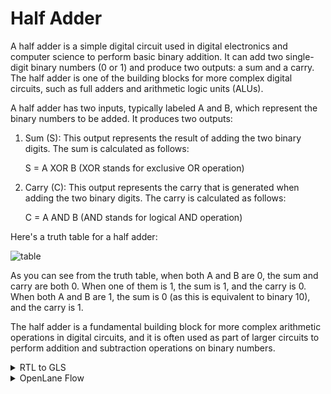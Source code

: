 # Half Adder
A half adder is a simple digital circuit used in digital electronics and computer science to perform basic binary addition. It can add two single-digit binary numbers (0 or 1) and produce two outputs: a sum and a carry. The half adder is one of the building blocks for more complex digital circuits, such as full adders and arithmetic logic units (ALUs).

A half adder has two inputs, typically labeled A and B, which represent the binary numbers to be added. It produces two outputs:

1) Sum (S): This output represents the result of adding the two binary digits. The sum is calculated as follows:

    S = A XOR B (XOR stands for exclusive OR operation)

2) Carry (C): This output represents the carry that is generated when adding the two binary digits. The carry is calculated as follows:

    C = A AND B (AND stands for logical AND operation)


Here's a truth table for a half adder:

![table](https://github.com/ramdev604/hf/assets/43489027/00c81a55-07e1-4ab2-859d-d7c19796cd0b)

As you can see from the truth table, when both A and B are 0, the sum and carry are both 0. When one of them is 1, the sum is 1, and the carry is 0. When both A and B are 1, the sum is 0 (as this is equivalent to binary 10), and the carry is 1.

The half adder is a fundamental building block for more complex arithmetic operations in digital circuits, and it is often used as part of larger circuits to perform addition and subtraction operations on binary numbers.

<details>
<summary>RTL to GLS</summary>
<br>

## RTL Simulation

![2N](https://github.com/ramdev604/hf/assets/43489027/a10fcc38-6f50-4c48-9a3a-de56c6a331f8)


![N1](https://github.com/ramdev604/hf/assets/43489027/47ca6713-ea06-493a-b5f3-665a58664ed1)

## RTL Synthesis
![N3](https://github.com/ramdev604/hf/assets/43489027/c7ae2d19-fe8f-4dfa-bb1f-e20258619791)

## Gate-Level Simulation
![N4](https://github.com/ramdev604/hf/assets/43489027/3f1d309e-e50f-4f3a-8e18-6f60c0be1479)

</details>

<details>
<summary>OpenLane Flow</summary>
<br>

## Synthesis
- Type
```
run_synthesis
```
![1](https://github.com/ramdev604/hf/assets/43489027/f961af4d-abaa-4370-97e1-8ce77dcb2c89)


**Physical Cells**

![2](https://github.com/ramdev604/hf/assets/43489027/e33b97f4-0660-4acc-afeb-0eb3066927ed)


### Floorplan
- Now to run the floorplan we type
```
run_floorplan
```

- To view the design we type
```
magic -T /home/ramdev/OpenLane/sky130A/sky130A/libs.tech/magic/sky130A.tech lef read ../../tmp/merged.nom.lef def pes_half_adder.def &
```
![3](https://github.com/ramdev604/hf/assets/43489027/e05def79-ea43-4432-a0b6-35c51fae651b)


### Placement
- Now to run the placement we type
```
run_placement
```
![4](https://github.com/ramdev604/hf/assets/43489027/cae6882f-3724-44c9-bcf7-e21ac22a4ffa)


- To view the design we type
```
magic -T /home/ramdev/OpenLane/sky130A/sky130A/libs.tech/magic/sky130A.tech lef read ../../tmp/merged.nom.lef def pes_half_adder.def &
```

![5](https://github.com/ramdev604/hf/assets/43489027/8e3406c2-0785-4b21-a911-56fb720bb6c4)



### CTS(Clock Tree Synthesis)
- Now to run cts we type
```
run_cts
```

- The reports generated are given below

![6](https://github.com/ramdev604/hf/assets/43489027/09b3713c-8d8b-4aec-9f3d-4ca97483d105)


**Power Report**

![7](https://github.com/ramdev604/hf/assets/43489027/2e92c12b-f7db-4c17-bb42-19288cbb04c7)



**Summary and Area Report**

![8](https://github.com/ramdev604/hf/assets/43489027/4c4232e0-ed0b-4ad5-b152-854a650cd02b)

![9](https://github.com/ramdev604/hf/assets/43489027/34bdeb7c-6951-46d0-b9dc-a2873a24711b)

### Routing
- Now to run routing we type
```
run_routing
```

- To view the design we type
```
magic -T /home/ramdev/OpenLane/sky130A/sky130A/libs.tech/magic/sky130A.tech lef read ../../tmp/merged.nom.lef def pes_half_adder.def &
```
![10](https://github.com/ramdev604/hf/assets/43489027/e58c7b5b-51f6-46a3-b24a-d65d30be19b5)

![11](https://github.com/ramdev604/hf/assets/43489027/9c984265-5d02-43bb-a2d8-90fd7a863f76)

**Congestion Report**

![12](https://github.com/ramdev604/hf/assets/43489027/1420dd71-8541-4725-89f1-3d05260e69c2)


**Power Report**

![13](https://github.com/ramdev604/hf/assets/43489027/c0212d6c-7719-4f15-b480-5a944e9f915c)

**Summary Report and Area Report**

![14](https://github.com/ramdev604/hf/assets/43489027/a1b6e865-b710-49d5-b180-c08837f31fe4)

</details>
